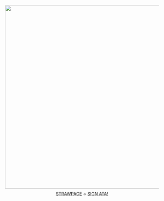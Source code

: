 

<div align="center">


  <img src="https://media.discordapp.net/attachments/993815413018337330/1415347452957032448/Untitled23.png?ex=68c2e088&is=68c18f08&hm=59d3b9eb2518647eb21c115f94f46bd6a2afe0b0ebe0f690b98f5395c1d781ee&=&format=webp&quality=lossless&width=1930&height=1448" width="600" style="margin:4px 0;"/>



  <div style="margin:4px 0;">
    <a href="https://calendular.straw.page/">STRAWPAGE</a> ⟢
    <a href="https://calindean.atabook.org/">SIGN ATA!</a>
  </div>

  




</div>

